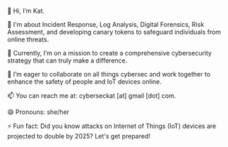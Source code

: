 👋 Hi, I’m Kat.

👀 I'm about Incident Response, Log Analysis, Digital Forensics, Risk Assessment, and developing canary tokens to safeguard individuals from online threats.

🌱 Currently, I’m on a mission to create a comprehensive cybersecurity strategy that can truly make a difference.

💞️ I’m eager to collaborate on all things cybersec and work together to enhance the safety of people and IoT devices online.

📫 You can reach me at: cyberseckat [at] gmail [dot] com.

😄 Pronouns: she/her

⚡ Fun fact: Did you know attacks on Internet of Things (IoT) devices are projected to double by 2025? Let's get prepared!
 
<!---
CyberSecKat is a ✨ special ✨ repository because its `README.md` (this file) appears on your GitHub profile.
You can click the Preview link to take a look at your changes.
--->
